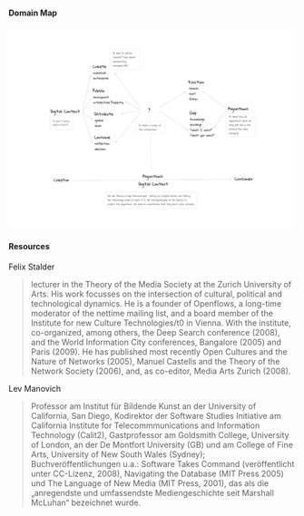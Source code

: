 #### Domain Map
![alt text](Assets/map.png)
#### Resources
Felix Stalder 
> lecturer in the Theory of the Media Society at the Zurich University of Arts. His work focusses on the intersection of cultural, political and technological dynamics. He is a founder of Openflows, a long-time moderator of the nettime mailing list, and a board member of the Institute for new Culture Technologies/t0 in Vienna. With the institute, co-organized, among others, the Deep Search conference (2008), and the World Information City conferences, Bangalore (2005) and Paris (2009). He has published most recently Open Cultures and the Nature of Networks (2005), Manuel Castells and the Theory of the Network Society (2006), and, as co-editor, Media Arts Zurich (2008).

Lev Manovich
> Professor am Institut für Bildende Kunst an der University of California, San Diego, Kodirektor der Software Studies Initiative am California Institute for Telecommmunications and Information Technology (Calit2), Gastprofessor am
Goldsmith College, University of London, an der De Montfort University (GB) und am College of Fine Arts, University of New South Wales (Sydney); Buchveröffentlichungen u.a.: Software Takes Command (veröffentlicht unter CC-Lizenz, 2008), Navigating the Database (MIT Press 2005) und The Language of New Media (MIT Press, 2001), das als die „anregendste und umfassendste Mediengeschichte seit Marshall McLuhan“ bezeichnet wurde.
